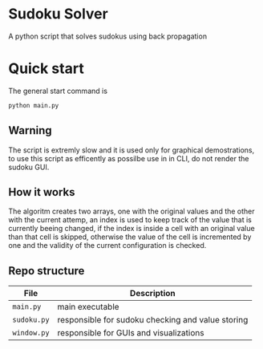 # Sudoku Solver

A python script that solves sudokus using back propagation

# Quick start

The general start command is
```bash
python main.py
```

## Warning

The script is extremly slow and it is used only for graphical demostrations,
to use this script as efficently as possilbe use in in CLI, do not render the sudoku GUI.

## How it works

The algoritm creates two arrays, one with the original values and the other with the current attemp,
an index is used to keep track of the value that is currently beeing changed,
if the index is inside a cell with an original value than that cell is skipped,
otherwise the value of the cell is incremented by one and the validity of the current configuration is checked.

## Repo structure

| File | Description |
| --- | --- |
| `main.py` | main executable |
| `sudoku.py` | responsible for sudoku checking and value storing |
| `window.py` | responsible for GUIs and visualizations |